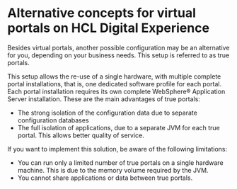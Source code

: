 # Alternative concepts for virtual portals on HCL Digital Experience

Besides virtual portals, another possible configuration may be an alternative for you, depending on your business needs. This setup is referred to as true portals.

This setup allows the re-use of a single hardware, with multiple complete portal installations, that is, one dedicated software profile for each portal. Each portal installation requires its own complete WebSphere® Application Server installation. These are the main advantages of true portals:

-   The strong isolation of the configuration data due to separate configuration databases
-   The full isolation of applications, due to a separate JVM for each true portal. This allows better quality of service.

If you want to implement this solution, be aware of the following limitations:

-   You can run only a limited number of true portals on a single hardware machine. This is due to the memory volume required by the JVM.
-   You cannot share applications or data between true portals.
